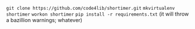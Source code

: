 
`git clone https://github.com/code4lib/shortimer.git`
`mkvirtualenv shortimer`
`workon shortimer`
`pip install -r requirements.txt` (it will throw a bazillion warnings; whatever)